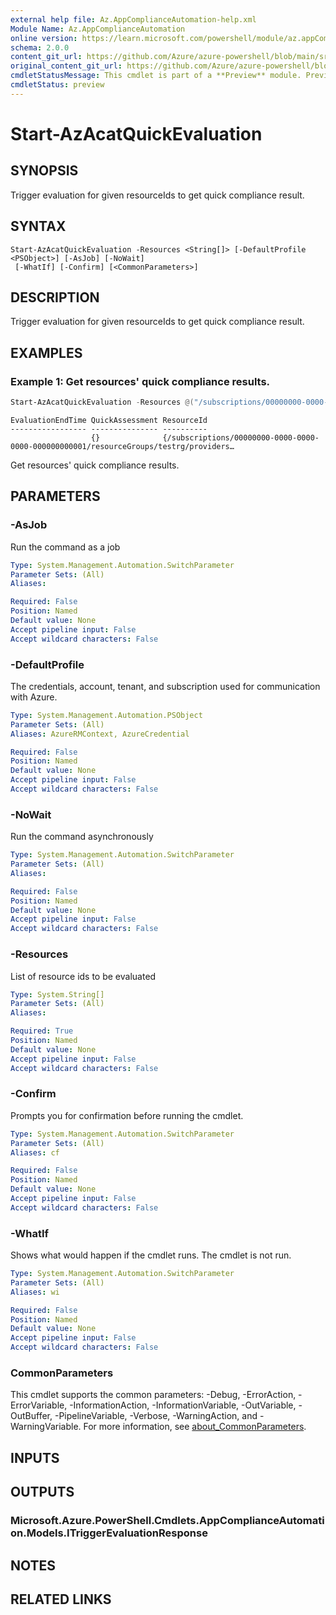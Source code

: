 ```yaml
---
external help file: Az.AppComplianceAutomation-help.xml
Module Name: Az.AppComplianceAutomation
online version: https://learn.microsoft.com/powershell/module/az.appComplianceAutomation/start-azacatquickevaluation
schema: 2.0.0
content_git_url: https://github.com/Azure/azure-powershell/blob/main/src/AppComplianceAutomation/AppComplianceAutomation/help/Start-AzAcatQuickEvaluation.md
original_content_git_url: https://github.com/Azure/azure-powershell/blob/main/src/AppComplianceAutomation/AppComplianceAutomation/help/Start-AzAcatQuickEvaluation.md
cmdletStatusMessage: This cmdlet is part of a **Preview** module. Preview versions aren't recommended for use in production environments. For more information, see https://aka.ms/azps-refstatus.
cmdletStatus: preview
---
```

# Start-AzAcatQuickEvaluation

## SYNOPSIS
Trigger evaluation for given resourceIds to get quick compliance result.

## SYNTAX

```
Start-AzAcatQuickEvaluation -Resources <String[]> [-DefaultProfile <PSObject>] [-AsJob] [-NoWait]
 [-WhatIf] [-Confirm] [<CommonParameters>]
```

## DESCRIPTION
Trigger evaluation for given resourceIds to get quick compliance result.

## EXAMPLES

### Example 1: Get resources' quick compliance results.
```powershell
Start-AzAcatQuickEvaluation -Resources @("/subscriptions/00000000-0000-0000-0000-000000000001/resourceGroups/testrg/providers/Microsoft.Compute/virtualMachines/testvm")
```

```output
EvaluationEndTime QuickAssessment ResourceId
----------------- --------------- ----------
                  {}              {/subscriptions/00000000-0000-0000-0000-000000000001/resourceGroups/testrg/providers…
```

Get resources' quick compliance results.

## PARAMETERS

### -AsJob
Run the command as a job

```yaml
Type: System.Management.Automation.SwitchParameter
Parameter Sets: (All)
Aliases:

Required: False
Position: Named
Default value: None
Accept pipeline input: False
Accept wildcard characters: False
```

### -DefaultProfile
The credentials, account, tenant, and subscription used for communication with Azure.

```yaml
Type: System.Management.Automation.PSObject
Parameter Sets: (All)
Aliases: AzureRMContext, AzureCredential

Required: False
Position: Named
Default value: None
Accept pipeline input: False
Accept wildcard characters: False
```

### -NoWait
Run the command asynchronously

```yaml
Type: System.Management.Automation.SwitchParameter
Parameter Sets: (All)
Aliases:

Required: False
Position: Named
Default value: None
Accept pipeline input: False
Accept wildcard characters: False
```

### -Resources
List of resource ids to be evaluated

```yaml
Type: System.String[]
Parameter Sets: (All)
Aliases:

Required: True
Position: Named
Default value: None
Accept pipeline input: False
Accept wildcard characters: False
```

### -Confirm
Prompts you for confirmation before running the cmdlet.

```yaml
Type: System.Management.Automation.SwitchParameter
Parameter Sets: (All)
Aliases: cf

Required: False
Position: Named
Default value: None
Accept pipeline input: False
Accept wildcard characters: False
```

### -WhatIf
Shows what would happen if the cmdlet runs.
The cmdlet is not run.

```yaml
Type: System.Management.Automation.SwitchParameter
Parameter Sets: (All)
Aliases: wi

Required: False
Position: Named
Default value: None
Accept pipeline input: False
Accept wildcard characters: False
```

### CommonParameters
This cmdlet supports the common parameters: -Debug, -ErrorAction, -ErrorVariable, -InformationAction, -InformationVariable, -OutVariable, -OutBuffer, -PipelineVariable, -Verbose, -WarningAction, and -WarningVariable. For more information, see [about_CommonParameters](http://go.microsoft.com/fwlink/?LinkID=113216).

## INPUTS

## OUTPUTS

### Microsoft.Azure.PowerShell.Cmdlets.AppComplianceAutomation.Models.ITriggerEvaluationResponse

## NOTES

## RELATED LINKS

